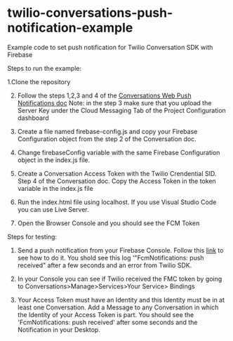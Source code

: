 # twilio-conversations-push-notification-example
Example code to set push notification for Twilio Conversation SDK with Firebase

Steps to run the example: 

1.Clone the repository

2. Follow the steps 1,2,3 and 4 of the [Conversations Web Push Notifications doc](https://www.twilio.com/docs/conversations/javascript/push-notifications-web) 
Note: in the step 3 make sure that you upload the Server Key under the Cloud Messaging Tab of the Project Configuration dashboard

3. Create a file named firebase-config.js and copy your Firebase Configuration object from the step 2 of the Conversation doc.

4. Change firebaseConfig variable with the same Firebase Configuration object in the index.js file. 

5. Create a Conversation Access Token with the Twilio Crendential SID. Step 4 of the Conversation doc. Copy the Access Token in the token variable in the index.js file

6. Run the index.html file using localhost. If you use Visual Studio Code you can use Live Server.

7. Open the Browser Console and you should see the FCM Token

Steps for testing: 

1. Send a push notification from your Firebase Console. Follow this [link](https://firebase.google.com/docs/cloud-messaging/js/first-message?hl=es-419#send_a_test_notification_message) to see how to do it. 
  You shold see this log '"FcmNotifications: push received" after a few seconds and an error from Twilio SDK. 

2. In your Console you can see if Twilio received the FMC token by going to Conversations>Manage>Services>Your Service> Bindings

3. Your Access Token must have an Identity and this Identity must be in at least one Conversation.
  Add a Message to any Conversation in which the Identity of your Access Token is part.
  You should see the 'FcmNotifications: push received' after some seconds and the Notification in your Desktop. 

